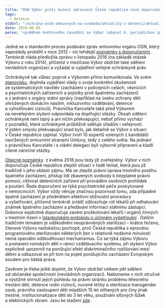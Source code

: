 ```yaml
---
title: "OSN Výbor proti mučení adresoval České republice nová doporučení"
tags:
  - Detence
oldUrl: "/ochrana-osob-omezenych-na-svobode/aktuality-z-detenci/aktuality-z-detenci-2018/osn-vybor-proti-muceni-adresoval-ceske-republice-nova-doporuceni/"
date: 2018-06-05
perex: "<p>Během květnového zasedání se Výbor zabýval 6. periodickou zprávou České republiky o tom, jak naplňuje závazky plynoucí z Úmluvy proti mučení a jinému krutému, nelidskému či ponižujícímu zacházení nebo trestání (č. 143/1988 Sb.). Výsledkem podrobného přezkumu a doptávání jsou obecné poznámky s doporučeními.</p>"
---
```


<!-- imported from the old website -->

<p>Jedná se o standardní proces podávání zpráv smluvnímu orgánu OSN, který naposledy proběhl v roce 2012 – viz tehdejší <a title="Otevření do nového okna" href="http://tbinternet.ohchr.org/_layouts/treatybodyexternal/Download.aspx?symbolno=CAT%2fC%2fCZE%2fCO%2f4-5&amp;Lang=en" target="_blank">poznámky s doporučeními</a> . Tentokrát vláda předložila zprávu v listopadu 2016 (na základě otázek Výboru z roku 2014), přičemž v mezičase Výbor obdržel také sdělení nevládních organizací a vyžádal si vyjádření veřejné ochránkyně práv. </p> <p>Ochránkyně tak vůbec poprvé s Výborem přímo komunikovala. Ve svém <a title="Otevření do nového okna" href="http://tbinternet.ohchr.org/_layouts/treatybodyexternal/Download.aspx?symbolno=INT%2fCAT%2fNHS%2fCZE%2f30773&amp;Lang=en" class="_top" target="_blank">stanovisku </a> doplnila vyjádření vlády o svoje konkrétní zkušenosti ze systematických návštěv (zacházení v policejních celách, věznicích a psychiatrických zařízeních a pojistky proti špatnému zacházení) a z jednání s orgány státní správy (například na úseku ochrany dětí ohrožených domácím násilím, inkluzivního vzdělávání, detence a vyhošťování cizinců). Právnička Kanceláře také před Výborem na neveřejném slyšení odpovídala na doplňující otázky. Obsah sdělení ochránkyně není tajný a ani ničím překvapující, neboť přímo vychází z poznatků, které ochránkyně průběžně sděluje úřadům i veřejnosti. V jistém smyslu překvapující snad bylo, jak detailně se Výbor o situaci v České republice zajímal. Výbor tvoří 10 expertů volených z kandidátů navržených smluvními stranami Úmluvy, tedy z celého světa. Na jednání s právničkou Kanceláře i s vládní delegací byli výborně připraveni a kladli cílené náročné otázky.</p> <p><a title="Otevření do nového okna" href="http://tbinternet.ohchr.org/_layouts/treatybodyexternal/Download.aspx?symbolno=CAT%2fC%2fCZE%2fCO%2f6&amp;Lang=en" target="_blank">Obecné poznámky</a>  z května 2018 jsou tedy již zveřejněny. Výbor v nich doporučuje České republice zlepšit situaci v řadě témat, která jsou již tradičně v jeho oblasti zájmu. Má se zlepšit právní úprava trestního postihu špatného zacházení, přístup lidí zbavených svobody k bezplatné právní pomoci, citlivost detenčních zařízení při provádění osobních prohlídek a poutání. Řada doporučení se týká psychiatrické péče poskytované v nemocnicích. Výbor vždy věnuje značnou pozornost tomu, zda případné špatné zacházení je předmětem efektivní stížnostní procedury a vyšetřování, přičemž tentokrát zvlášť zdůrazňuje roli lékařů při odhalování známek špatného zacházení a předávání informací státnímu zástupci. Dokonce explicitně doporučuje zavést proškolování lékařů i orgánů činných v trestním řízení v <a title="Otevření do nového okna" href="http://www.ohchr.org/Documents/Publications/training8Rev1en.pdf" target="_blank">Istanbulském protokolu o účinném vyšetřování</a> . Dalším tradičním tématem je odškodnění neoprávněných sterilizací – krátce řečeno, členové Výboru nedokážou pochopit, proč Česká republika s epizodou programového sterilizování některých žen v relativně nedávné minulosti nemá speciální odškodňovací mechanismus. Co se týká zájmu Výboru o postavení romských dětí v rámci vzdělávacího systému, při slyšení Výbor explicitně upozornil na ponižující efekt diskriminačního rozlišování mezi dětmi a odkazoval se při tom na pojetí ponižujícího zacházení Evropským soudem pro lidská práva.</p> Závěrem je třeba ještě doplnit, že Výbor obdržel celkem pět sdělení od občanské společnosti (nevládních organizací). Nalezneme v nich stručné a výstižné shrnutí jejich pohledu na právní stránku problému tělesného trestání dětí, detence rodin cizinců, nucené léčby a sterilizace transgender osob, právního zastoupení dětí mladších 15 let stíhaných pro činy jinak trestné, institucionalizace dětí do 3 let věku, používání síťových lůžek a elektrických zbraní. Jsou ke stažení <a title="Otevření do nového okna" href="http://tbinternet.ohchr.org/_layouts/TreatyBodyExternal/Countries.aspx?CountryCode=CZE&amp;Lang=EN" class="_blank" target="_blank">zde</a> . <p></p>
